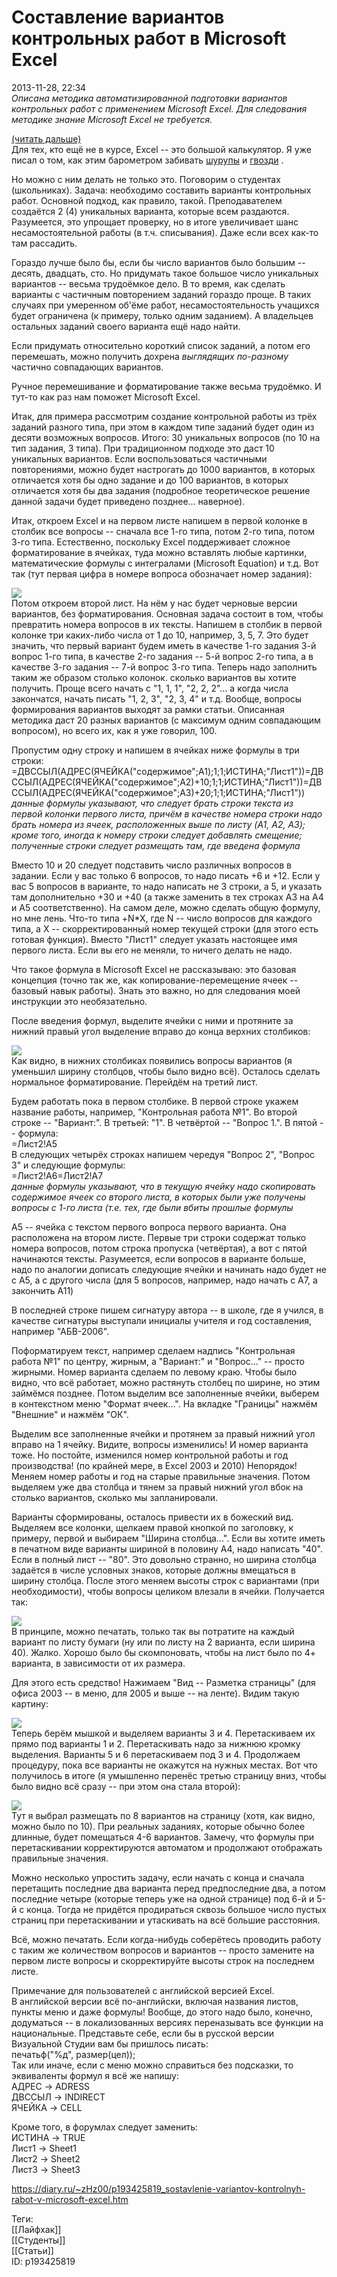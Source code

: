 Составление вариантов контрольных работ в Microsoft Excel
==========================================================

   
 2013-11-28, 22:34   
   *Описана методика автоматизированной подготовки вариантов контрольных работ с применением Microsoft Excel. Для следования методике знание Microsoft Excel не требуется.*    
   
  [(читать дальше)](https://zHz00.diary.ru/p193425819.htm?index=1#linkmore193425819m1)      
 Для тех, кто ещё не в курсе, Excel -- это большой калькулятор. Я уже писал о том, как этим барометром забивать  [шурупы](TODO)  и  [гвозди](Программирование%20на%20Си%20с%20помощью%20Excel)  .   
   
 Но можно с ним делать не только это. Поговорим о студентах (школьниках). Задача: необходимо составить варианты контрольных работ. Основной подход, как правило, такой. Преподавателем создаётся 2 (4) уникальных варианта, которые всем раздаются. Разумеется, это упрощает проверку, но в итоге увеличивает шанс несамостоятельной работы (в т.ч. списывания). Даже если всех как-то там рассадить.   
   
 Гораздо лучше было бы, если бы число вариантов было большим -- десять, двадцать, сто. Но придумать такое большое число уникальных вариантов -- весьма трудоёмкое дело. В то время, как сделать варианты с частичным повторением заданий гораздо проще. В таких случаях при умеренном об'ёме работ, несамостоятельность учащихся будет ограничена (к примеру, только одним заданием). А владельцев остальных заданий своего варианта ещё надо найти.   
   
 Если придумать относительно короткий список заданий, а потом его перемешать, можно получить дохрена  *выглядящих по-разному*  частично совпадающих вариантов.   
   
 Ручное перемешивание и форматирование также весьма трудоёмко. И тут-то как раз нам поможет Microsoft Excel.   
   
 Итак, для примера рассмотрим создание контрольной работы из трёх заданий разного типа, при этом в каждом типе заданий будет один из десяти возможных вопросов. Итого: 30 уникальных вопросов (по 10 на тип задания, 3 типа). При традиционном подходе это даст 10 уникальных вариантов. Если воспользоваться частичными повторениями, можно будет настрогать до 1000 вариантов, в которых отличается хотя бы одно задание и до 100 вариантов, в которых отличается хотя бы два задания (подробное теоретическое решение данной задачи будет приведено позднее... наверное).   
   
 Итак, откроем Excel и на первом листе напишем в первой колонке в столбик все вопросы -- сначала все 1-го типа, потом 2-го типа, потом 3-го типа. Естественно, поскольку Excel поддерживает сложное форматирование в ячейках, туда можно вставлять любые картинки, математические формулы с интегралами (Microsoft Equation) и т.д. Вот так (тут первая цифра в номере вопроса обозначает номер задания):   
   
  ![](pics/53d0e4ab7183.png)    
 Потом откроем второй лист. На нём у нас будет черновые версии вариантов, без форматирования. Основная задача состоит в том, чтобы превратить номера вопросов в их тексты. Напишем в столбик в первой колонке три каких-либо числа от 1 до 10, например, 3, 5, 7. Это будет значить, что первый вариант будем иметь в качестве 1-го задания 3-й вопрос 1-го типа, в качестве 2-го задания -- 5-й вопрос 2-го типа, а в качестве 3-го задания -- 7-й вопрос 3-го типа. Теперь надо заполнить таким же образом столько колонок. сколько вариантов вы хотите получить. Проще всего начать с "1, 1, 1", "2, 2, 2"... а когда числа закончатся, начать писать "1, 2, 3", "2, 3, 4" и т.д. Вообще, вопросы формирования вариантов выходят за рамки статьи. Описанная методика даст 20 разных вариантов (с максимум одним совпадающим вопросом), но всего их, как я уже говорил, 100.   
   
 Пропустим одну строку и напишем в ячейках ниже формулы в три строки:   
 =ДВССЫЛ(АДРЕС(ЯЧЕЙКА("содержимое";A1);1;1;ИСТИНА;"Лист1"))=ДВССЫЛ(АДРЕС(ЯЧЕЙКА("содержимое";A2)+10;1;1;ИСТИНА;"Лист1"))=ДВССЫЛ(АДРЕС(ЯЧЕЙКА("содержимое";A3)+20;1;1;ИСТИНА;"Лист1"))   
  *данные формулы указывают, что следует брать строки текста из первой колонки первого листа, причём в качестве номера строки надо брать номера из ячеек, расположенных выше по листу (A1, A2, A3); кроме того, иногда к номеру строки следует добавлять смещение; полученные строки следует размещать там, где введена формула*    
   
 Вместо 10 и 20 следует подставить число различных вопросов в задании. Если у вас только 6 вопросов, то надо писать +6 и +12. Если у вас 5 вопросов в варианте, то надо написать не 3 строки, а 5, и указать там дополнительно +30 и +40 (а также заменить в тех строках A3 на A4 и A5 соответственно). На самом деле, можно сделать общую формулу, но мне лень. Что-то типа +N\*X, где N -- число вопросов для каждого типа, а X -- скорректированный номер текущей строки (для этого есть готовая функция). Вместо "Лист1" следует указать настоящее имя первого листа. Если вы его не меняли, то ничего делать не надо.   
   
 Что такое формула в Microsoft Excel не рассказываю: это базовая концепция (точно так же, как копирование-перемещение ячеек -- базовый навык работы). Знать это важно, но для следования моей инструкции это необязательно.   
   
 После введения формул, выделите ячейки с ними и протяните за нижний правый угол выделение вправо до конца верхних столбиков:   
   
  ![](pics/69770f24938a.png)    
 Как видно, в нижних столбиках появились вопросы вариантов (я уменьшил ширину столбцов, чтобы было видно всё). Осталось сделать нормальное форматирование. Перейдём на третий лист.   
   
 Будем работать пока в первом столбике. В первой строке укажем название работы, например, "Контрольная работа №1". Во второй строке -- "Вариант:". В третьей: "1". В четвёртой -- "Вопрос 1.". В пятой -- формула:   
 =Лист2!A5   
 В следующих четырёх строках напишем чередуя "Вопрос 2", "Вопрос 3" и следующие формулы:   
 =Лист2!A6=Лист2!A7   
  *данные формулы указывают, что в текущую ячейку надо скопировать содержимое ячеек со второго листа, в которых были уже получены вопросы с 1-го листа (т.е. тех, где были вбиты прошлые формулы*    
   
 A5 -- ячейка с текстом первого вопроса первого варианта. Она расположена на втором листе. Первые три строки содержат только номера вопросов, потом строка пропуска (четвёртая), а вот с пятой начинаются тексты. Разумеется, если вопросов в варианте больше, надо по аналогии дописать следующие ячейки и начинать надо будет не с A5, а с другого числа (для 5 вопросов, например, надо начать с A7, а закончить A11)   
   
 В последней строке пишем сигнатуру автора -- в школе, где я учился, в качестве сигнатуры выступали инициалы учителя и год составления, например "АБВ-2006".   
   
 Поформатируем текст, например сделаем надпись "Контрольная работа №1" по центру, жирным, а "Вариант:" и "Вопрос..." -- просто жирными. Номер варианта сделаем по левому краю. Чтобы было видно, что всё работает, можно растянуть столбец по ширине, но этим займёмся позднее. Потом выделим все заполненные ячейки, выберем в контекстном меню "Формат ячеек...". На вкладке "Границы" нажмём "Внешние" и нажмём "ОК".   
   
 Выделим все заполненные ячейки и протянем за правый нижний угол вправо на 1 ячейку. Видите, вопросы изменились! И номер варианта тоже. Но постойте, изменился номер контрольной работы и год производства! (по крайней мере, в Excel 2003 и 2010) Непорядок! Меняем номер работы и год на старые правильные значения. Потом выделяем уже два столбца и тянем за правый нижний угол вбок на столько вариантов, сколько мы запланировали.   
   
 Варианты сформированы, осталось привести их в божеский вид. Выделяем все колонки, щелкаем правой кнопкой по заголовку, к примеру, первой и выбираем "Ширина столбца...". Если вы хотите иметь в печатном виде варианты шириной в половину A4, надо написать "40". Если в полный лист -- "80". Это довольно странно, но ширина столбца задаётся в числе условных знаков, которые должны вмещаться в ширину столбца. После этого меняем высоты строк с вариантами (при необходимости), чтобы вопросы целиком влезали в ячейки. Получается так:   
   
  ![](pics/f215145dae70.png)    
 В принципе, можно печатать, только так вы потратите на каждый вариант по листу бумаги (ну или по листу на 2 варианта, если ширина 40). Жалко. Хорошо было бы скомпоновать, чтобы на лист было по 4+ варианта, в зависимости от их размера.   
   
 Для этого есть средство! Нажимаем "Вид -- Разметка страницы" (для офиса 2003 -- в меню, для 2005 и выше -- на ленте). Видим такую картину:   
   
  ![](pics/e3b0b2c9c350.png)    
 Теперь берём мышкой и выделяем варианты 3 и 4. Перетаскиваем их прямо под варианты 1 и 2. Перетаскивать надо за нижнюю кромку выделения. Варианты 5 и 6 перетаскиваем под 3 и 4. Продолжаем процедуру, пока все варианты не окажутся на нужных местах. Вот что получилось в итоге (я умышленно перенёс третью страницу вниз, чтобы было видно всё сразу -- при этом она стала второй):   
   
  ![](pics/77c75803d36f.png)    
 Тут я выбрал размещать по 8 вариантов на страницу (хотя, как видно, можно было по 10). При реальных заданиях, которые обычно более длинные, будет помещаться 4-6 вариантов. Замечу, что формулы при перетаскивании корректируются автоматом и продолжают отображать правильные значения.   
   
 Можно несколько упростить задачу, если начать с конца и сначала перетащить последние два варианта перед предпоследние два, а потом последние четыре (которые теперь уже на одной странице) под 6-й и 5-й с конца. Тогда не придётся продираться сквозь большое число пустых страниц при перетаскивании и утаскивать на всё большие расстояния.   
   
 Всё, можно печатать. Если когда-нибудь соберётесь проводить работу с таким же количеством вопросов и вариантов -- просто замените на первом листе вопросы и скорректируйте высоты строк на последнем листе.   
   
   
 Примечание для пользователей с английской версией Excel.   
 В английской версии всё по-английски, включая названия листов, пункты меню и даже формулы! Вообще, до этого надо было, конечно, додуматься -- в локализованных версиях переназывать все функции на национальные. Представьте себе, если бы в русской версии Визуальной Студии вам бы пришлось писать:   
 печатьф("%д", размер(цел));   
 Так или иначе, если с меню можно справиться без подсказки, то эквиваленты формул я всё же напишу:   
 АДРЕС -> ADRESS   
 ДВССЫЛ -> INDIRECT   
 ЯЧЕЙКА -> CELL   
   
 Кроме того, в форумлах следует заменить:   
 ИСТИНА -> TRUE   
 Лист1 -> Sheet1   
 Лист2 -> Sheet2   
 Лист3 -> Sheet3   
   
   
     
    
 <https://diary.ru/~zHz00/p193425819_sostavlenie-variantov-kontrolnyh-rabot-v-microsoft-excel.htm>   
   
 Теги:   
 [[Лайфхак]]   
 [[Студенты]]   
 [[Статьи]]   
 ID: p193425819